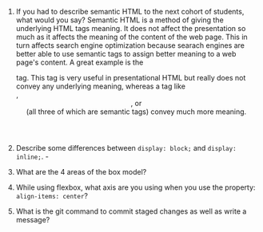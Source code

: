 1. If you had to describe semantic HTML to the next cohort of students, what would you say? Semantic HTML is a method of giving the underlying HTML tags meaning.  It does not affect the presentation so much as it affects the meaning of the content of the web page.  This in turn affects search engine optimization because searach engines are better able to use semantic tags to assign better meaning to a web page's content.  A great example is the <div> tag.  This tag is very useful in presentational HTML but really does not convey any underlying meaning, whereas a tag like <section>, <header>, or <footer> (all three of which are semantic tags) convey much more meaning.

2. Describe some differences between ```display: block;``` and ```display: inline;```.  - 

3. What are the 4 areas of the box model?

4. While using flexbox, what axis are you using when you use the property: ```align-items: center```? 

5. What is the git command to commit staged changes as well as write a message? 